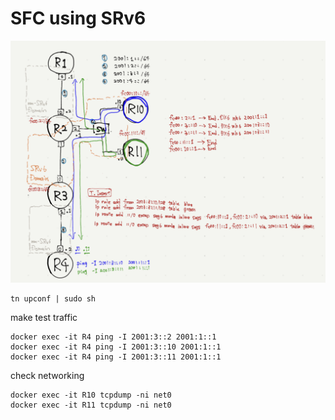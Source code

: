 
# SFC using SRv6

![](./topo.jpeg)

```
tn upconf | sudo sh
```

make test traffic
```
docker exec -it R4 ping -I 2001:3::2 2001:1::1
docker exec -it R4 ping -I 2001:3::10 2001:1::1
docker exec -it R4 ping -I 2001:3::11 2001:1::1
```

check networking
```
docker exec -it R10 tcpdump -ni net0
docker exec -it R11 tcpdump -ni net0
```
